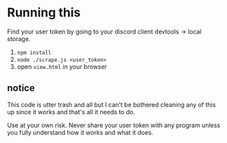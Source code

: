 # Running this

Find your user token by going to your discord client devtools -> local storage.

1. `npm install`
2. `node ./scrape.js <user_token>`
3. open `view.html` in your browser

## notice

This code is utter trash and all but I can't be bothered cleaning any of this up since it works and that's all it needs to do.

Use at your own risk. Never share your user token with any program unless you fully understand how it works and what it does.
